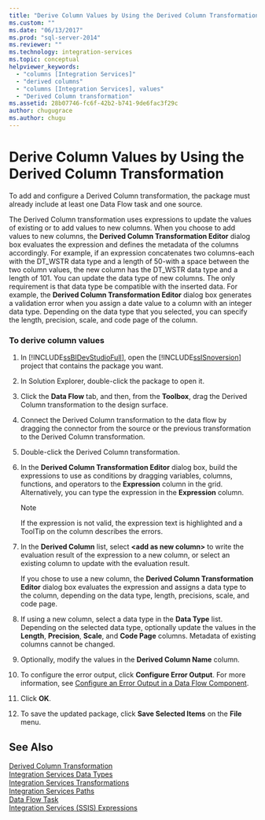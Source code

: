 ```yaml
---
title: "Derive Column Values by Using the Derived Column Transformation | Microsoft Docs"
ms.custom: ""
ms.date: "06/13/2017"
ms.prod: "sql-server-2014"
ms.reviewer: ""
ms.technology: integration-services
ms.topic: conceptual
helpviewer_keywords: 
  - "columns [Integration Services]"
  - "derived columns"
  - "columns [Integration Services], values"
  - "Derived Column transformation"
ms.assetid: 28b07746-fc6f-42b2-b741-9de6fac3f29c
author: chugugrace
ms.author: chugu
---
```

# Derive Column Values by Using the Derived Column Transformation
  To add and configure a Derived Column transformation, the package must already include at least one Data Flow task and one source.  
  
 The Derived Column transformation uses expressions to update the values of existing or to add values to new columns. When you choose to add values to new columns, the **Derived Column Transformation Editor** dialog box evaluates the expression and defines the metadata of the columns accordingly. For example, if an expression concatenates two columns-each with the DT_WSTR data type and a length of 50-with a space between the two column values, the new column has the DT_WSTR data type and a length of 101. You can update the data type of new columns. The only requirement is that data type be compatible with the inserted data. For example, the **Derived Column Transformation Editor** dialog box generates a validation error when you assign a date value to a column with an integer data type. Depending on the data type that you selected, you can specify the length, precision, scale, and code page of the column.  
  
### To derive column values  
  
1.  In [!INCLUDE[ssBIDevStudioFull](../../../includes/ssbidevstudiofull-md.md)], open the [!INCLUDE[ssISnoversion](../../../includes/ssisnoversion-md.md)] project that contains the package you want.  
  
2.  In Solution Explorer, double-click the package to open it.  
  
3.  Click the **Data Flow** tab, and then, from the **Toolbox**, drag the Derived Column transformation to the design surface.  
  
4.  Connect the Derived Column transformation to the data flow by dragging the connector from the source or the previous transformation to the Derived Column transformation.  
  
5.  Double-click the Derived Column transformation.  
  
6.  In the **Derived Column Transformation Editor** dialog box, build the expressions to use as conditions by dragging variables, columns, functions, and operators to the **Expression** column in the grid. Alternatively, you can type the expression in the **Expression** column.  
  
    > [!NOTE]  
    >  If the expression is not valid, the expression text is highlighted and a ToolTip on the column describes the errors.  
  
7.  In the **Derived Column** list, select **\<add as new column>** to write the evaluation result of the expression to a new column, or select an existing column to update with the evaluation result.  
  
     If you chose to use a new column, the **Derived Column Transformation Editor** dialog box evaluates the expression and assigns a data type to the column, depending on the data type, length, precisions, scale, and code page.  
  
8.  If using a new column, select a data type in the **Data Type** list. Depending on the selected data type, optionally update the values in the **Length**, **Precision**, **Scale**, and **Code Page** columns. Metadata of existing columns cannot be changed.  
  
9. Optionally, modify the values in the **Derived Column Name** column.  
  
10. To configure the error output, click **Configure Error Output**. For more information, see [Configure an Error Output in a Data Flow Component](../../configure-an-error-output-in-a-data-flow-component.md).  
  
11. Click **OK**.  
  
12. To save the updated package, click **Save Selected Items** on the **File** menu.  
  
## See Also  
 [Derived Column Transformation](derived-column-transformation.md)   
 [Integration Services Data Types](../integration-services-data-types.md)   
 [Integration Services Transformations](integration-services-transformations.md)   
 [Integration Services Paths](../integration-services-paths.md)   
 [Data Flow Task](../../control-flow/data-flow-task.md)   
 [Integration Services &#40;SSIS&#41; Expressions](../../expressions/integration-services-ssis-expressions.md)  
  
  
